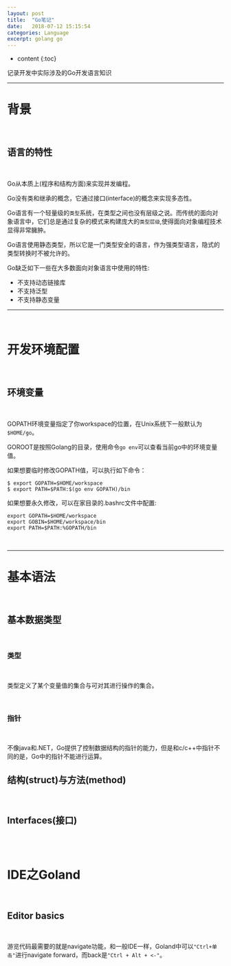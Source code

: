 ```yaml
---
layout: post
title:  "Go笔记"
date:   2018-07-12 15:15:54
categories: Language
excerpt: golang go 
---
```


* content
{:toc}

记录开发中实际涉及的Go开发语言知识

---

# 背景

<br />

## 语言的特性

<br />

Go从本质上(程序和结构方面)来实现并发编程。

Go没有类和继承的概念，它通过接口(interface)的概念来实现多态性。

Go语言有一个轻量级的`类型`系统，在类型之间也没有层级之说。而传统的面向对象语言中，它们总是通过复杂的模式来构建庞大的`类型层级`,使得面向对象编程技术显得非常臃肿。

Go语言使用静态类型，所以它是一门类型安全的语言，作为强类型语言，隐式的类型转换时不被允许的。

Go缺乏如下一些在大多数面向对象语言中使用的特性:

* 不支持动态链接库
* 不支持泛型
* 不支持静态变量

---

<br />

# 开发环境配置

<br />

## 环境变量

<br />

GOPATH环境变量指定了你workspace的位置，在Unix系统下一般默认为`$HOME/go`。

GOROOT是按照Golang的目录，使用命令`go env`可以查看当前go中的环境变量值。

如果想要临时修改GOPATH值，可以执行如下命令：

	$ export GOPATH=$HOME/workspace
	$ export PATH=$PATH:$(go env GOPATH)/bin

如果想要永久修改，可以在家目录的.bashrc文件中配置:

	export GOPATH=$HOME/workspace
	export GOBIN=$HOME/workspace/bin
	export PATH=$PATH:%GOPATH/bin


<br />

---

# 基本语法

<br />

## 基本数据类型

<br />

### 类型

<br />

类型定义了某个变量值的集合与可对其进行操作的集合。



<br />

### 指针

<br />

不像java和.NET，Go提供了控制数据结构的指针的能力，但是和c/c++中指针不同的是，Go中的指针不能进行运算。


## 结构(struct)与方法(method)

<br />





## Interfaces(接口)

<br />




<br />

# IDE之Goland

<br />



## Editor basics

<br />

游览代码最需要的就是navigate功能，和一般IDE一样，Goland中可以`"Ctrl+单击"`进行navigate forward，而back是`"Ctrl + Alt + <-"`。

